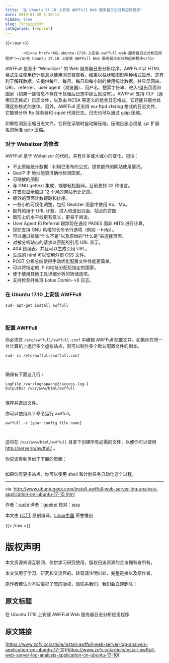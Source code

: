 ```yaml
---
title: '在 Ubuntu 17.10 上安装 AWFFull Web 服务器日志分析应用程序' 
date: 2019-01-20 2:30:11
hidden: true
slug: 77njp2pi3it
categories: [reprint]
---
```


{{< raw >}}

            <h1><a href="#在-ubuntu-1710-上安装-awffull-web-服务器日志分析应用程序"></a>在 Ubuntu 17.10 上安装 AWFFull Web 服务器日志分析应用程序</h1>
<p>AWFFull 是基于 “Webalizer” 的 Web 服务器日志分析程序。AWFFull 以 HTML 格式生成使用统计信息以便用浏览器查看。结果以柱状和图形两种格式显示，这有利于解释数据。它提供每年、每月、每日和每小时的使用统计数据，并显示网站、URL、referrer、user agent（浏览器）、用户名、搜索字符串、进入/退出页面和国家（如果一些信息不存在于处理后日志中那么就没有）。AWFFull 支持 CLF（通用日志格式）日志文件，以及由 NCSA 等定义的组合日志格式，它还能只能地处理这些格式的变体。另外，AWFFull 还支持 wu-ftpd xferlog 格式的日志文件，它能够分析 ftp 服务器和 squid 代理日志。日志也可以通过 gzip 压缩。</p>
<p>如果检测到压缩日志文件，它将在读取时自动解压缩。压缩日志必须是 .gz 扩展名的标准 gzip 压缩。</p>
<h3><a href="#对于-webalizer-的修改"></a>对于 Webalizer 的修改</h3>
<p>AWFFull 基于 Webalizer 的代码，并有许多或大或小的变化。包括：</p>
<ul>
<li>不止原始统计数据：利用已发布的公式，提供额外的网站使用情况。</li>
<li>GeoIP IP 地址能更准确地检测国家。</li>
<li>可缩放的图形</li>
<li>与 GNU gettext 集成，能够轻松翻译。目前支持 32 种语言。</li>
<li>在首页显示超过 12 个月的网站历史记录。</li>
<li>额外的页面计数跟踪和排序。</li>
<li>一些小的可视化调整，包括 Geolizer 用量中使用 Kb、Mb。</li>
<li>额外的用于 URL 计数、进入和退出页面、站点的饼图</li>
<li>图形上的水平线更有意义，更易于阅读。</li>
<li>User Agent 和 Referral 跟踪现在通过 PAGES 而非 HITS 进行计算。</li>
<li>现在支持 GNU 风格的长命令行选项（例如 --help）。</li>
<li>可以通过排除“什么不是”以及原始的“什么是”来选择页面。</li>
<li>对被分析站点的请求以匹配的引用 URL 显示。</li>
<li>404 错误表，并且可以生成引用 URL。</li>
<li>生成的 html 可以使用外部 CSS 文件。</li>
<li>POST 分析总结使得手动优化配置文件性能更简单。</li>
<li>可以将指定的 IP 和地址分配给指定的国家。</li>
<li>便于使用其他工具详细分析的转储选项。</li>
<li>支持检测并处理 Lotus Domin- v6 日志。</li>
</ul>
<h3><a href="#在-ubuntu-1710-上安装-awffull"></a>在 Ubuntu 17.10 上安装 AWFFull</h3>
<pre><code class="hljs routeros">sud- apt-<span class="hljs-builtin-name">get</span> install awffull

</code></pre><h3><a href="#配置-awffull"></a>配置 AWFFull</h3>
<p>你必须在 <code>/etc/awffull/awffull.conf</code> 中编辑 AWFFull 配置文件。如果你在同一台计算机上运行多个虚拟站点，​​则可以制作多个默认配置文件的副本。</p>
<pre><code class="hljs stylus">sud- vi /etc/awffull/awffull<span class="hljs-selector-class">.conf</span>

</code></pre><p>确保有下面这几行：</p>
<pre><code class="hljs awk">LogFile <span class="hljs-regexp">/var/</span>log<span class="hljs-regexp">/apache2/</span>access.log.<span class="hljs-number">1</span>
OutputDir <span class="hljs-regexp">/var/</span>www<span class="hljs-regexp">/html/</span>awffull

</code></pre><p>保存并退出文件。</p>
<p>你可以使用以下命令运行 awffull。</p>
<pre><code class="hljs routeros">awffull -c [your<span class="hljs-built_in"> config </span>file name]

</code></pre><p>这将在 <code>/var/www/html/awffull</code> 目录下创建所有必需的文件，以便你可以使用 <a href="http://serverip/awffull/">http://serverip/awffull/</a> 。</p>
<p>你应该看到类似于下面的页面：</p>
<p><a href="https://camo.githubusercontent.com/657cc3559f0a0115422855cd6d94bada5cbb3d46/687474703a2f2f7777772e7562756e74756765656b2e636f6d2f77702d636f6e74656e742f75706c6f6164732f323031352f31322f31312e706e67"><img src="https://p0.ssl.qhimg.com/t01771d6cde2c5129a5.png" alt=""></a></p>
<p>如果你有更多站点，你可以使用 shell 和计划任务自动化这个过程。</p>
<hr>
<p>via: <a href="http://www.ubuntugeek.com/install-awffull-web-server-log-analysis-application-on-ubuntu-17-10.html">http://www.ubuntugeek.com/install-awffull-web-server-log-analysis-application-on-ubuntu-17-10.html</a></p>
<p>作者：<a href="http://www.ubuntugeek.com/author/ubuntufix">ruchi</a> 译者：<a href="https://github.com/geekpi">geekpi</a> 校对：<a href="https://github.com/wxy">wxy</a></p>
<p>本文由 <a href="https://github.com/LCTT/TranslateProject">LCTT</a> 原创编译，<a href="https://linux.cn/">Linux中国</a> 荣誉推出</p>

          
{{< /raw >}}

# 版权声明
本文资源来源互联网，仅供学习研究使用，版权归该资源的合法拥有者所有，

本文仅用于学习、研究和交流目的。转载请注明出处、完整链接以及原作者。

原作者若认为本站侵犯了您的版权，请联系我们，我们会立即删除！

## 原文标题
在 Ubuntu 17.10 上安装 AWFFull Web 服务器日志分析应用程序

## 原文链接
[https://www.zcfy.cc/article/install-awffull-web-server-log-analysis-application-on-ubuntu-17-10](https://www.zcfy.cc/article/install-awffull-web-server-log-analysis-application-on-ubuntu-17-10)

